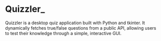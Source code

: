 # Quizzler_
Quizzler is a desktop quiz application built with Python and tkinter. It dynamically fetches true/false questions from a public API, allowing users to test their knowledge through a simple, interactive GUI.
